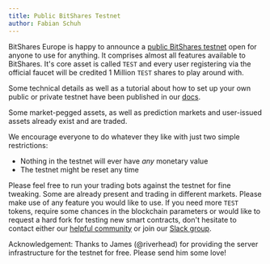 ```yaml
---
title: Public BitShares Testnet
author: Fabian Schuh
---
```


BitShares Europe is happy to announce a [public BitShares testnet](http://testnet.bitshares.eu) open for anyone to use for anything. It comprises almost all features available to BitShares. It's core asset is called `TEST` and every user registering via the official faucet will be credited 1 Million `TEST` shares to play around with.

<!--more-->

Some technical details as well as a tutorial about how to set up your own public or private testnet have been published in our [docs](http://docs.bitshares.eu/testnet/).

Some market-pegged assets, as well as prediction markets and user-issued assets already exist and are traded.

We encourage everyone to do whatever they like with just two simple restrictions:

 * Nothing in the testnet will ever have *any* monetary value
 * The testnet might be reset any time

Please feel free to run your trading bots against the testnet for fine tweaking. Some are already present and trading in different markets. Please make use of any feature you would like to use. If you need more `TEST` tokens, require some chances in the blockchain parameters or would like to request a hard fork for testing new smart contracts, don't hesitate to contact either our [helpful community](http://bitsharestalk.org) or join our [Slack group](http://slack.bitshares.org).

Acknowledgement: Thanks to James (@riverhead) for providing the server infrastructure for the testnet for free. Please send him some love!
